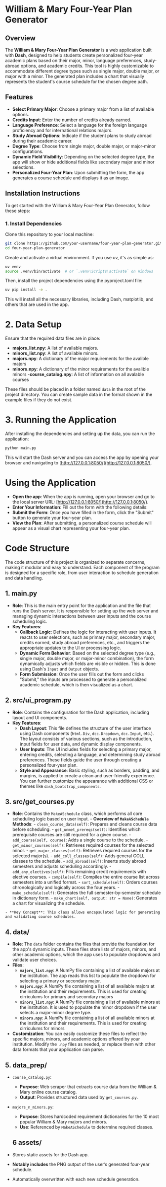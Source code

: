 # William & Mary Four-Year Plan Generator

## Overview

The **William & Mary Four-Year Plan Generator** is a web application built with **Dash**, designed to help students create personalized four-year academic plans based on their major, minor, language preferences, study-abroad options, and academic credits. This tool is highly customizable to accommodate different degree types such as single major, double major, or major with a minor. The generated plan includes a chart that visually represents the student's course schedule for the chosen degree path.

## Features

- **Select Primary Major**: Choose a primary major from a list of available options.
- **Credits Input**: Enter the number of credits already earned.
- **Language Preference**: Select a language for the foreign language proficiency and for international relations majors.
- **Study Abroad Options**: Indicate if the student plans to study abroad during their academic career.
- **Degree Type**: Choose from single major, double major, or major-minor configurations.
- **Dynamic Field Visibility**: Depending on the selected degree type, the app will show or hide additional fields like secondary major and minor selections.
- **Personalized Four-Year Plan**: Upon submitting the form, the app generates a course schedule and displays it as an image.

## Installation Instructions

To get started with the William & Mary Four-Year Plan Generator, follow these steps:

### 1. Install Dependencies

Clone this repository to your local machine:

```bash
git clone https://github.com/your-username/four-year-plan-generator.git
cd four-year-plan-generator
```
Create and activate a virtual environment. If you use uv, it's as simple as:

```bash
uv venv
source .venv/bin/activate  # or `.venv\Scripts\activate` on Windows
```
Then, install the project dependencies using the pyproject.toml file:

```bash
uv pip install -e .
```

This will install all the necessary libraries, including Dash, matplotlib, and others that are used in the app.

# 2. Data Setup

Ensure that the required data files are in place:

- **majors_list.npy**: A list of available majors.
- **minors_list.npy**: A list of available minors.
- **majors.npy**: A dictionary of the major requirements for the avalible majors 
- **minors.npy**: A dictionary of the minor requirements for the avalible minors
-**course_catalog.npy**: A list of information on all avalable courses


These files should be placed in a folder named `data` in the root of the project directory. You can create sample data in the format shown in the example files if they do not exist.

# 3. Running the Application

After installing the dependencies and setting up the data, you can run the application:

```python
python main.py 
```

This will start the Dash server and you can access the app by opening your browser and navigating to [http://127.0.0.1:8050/](http://127.0.0.1:8050/).

# Using the Application

- **Open the app**: When the app is running, open your browser and go to the local server URL: [http://127.0.0.1:8050/](http://127.0.0.1:8050/).
- **Enter Your Information**: Fill out the form with the following details:
- **Submit the Form**: Once you have filled in the form, click the "Submit" button to generate your four-year plan.
- **View the Plan**: After submitting, a personalized course schedule will appear as a visual chart representing your four-year plan.

# Code Structure

The code structure of this project is organized to separate concerns, making it modular and easy to understand. Each component of the program is designed for a specific role, from user interaction to schedule generation and data handling.

## 1. **main.py**
   - **Role**: This is the main entry point for the application and the file that runs the Dash server. It is responsible for setting up the web server and managing dynamic interactions between user inputs and the course scheduling logic.
   - **Key Features**:
     - **Callback Logic**: Defines the logic for interacting with user inputs. It reacts to user selections, such as primary major, secondary major, credits earned, study abroad preferences, etc., and triggers the appropriate updates to the UI or processing logic.
     - **Dynamic Form Behavior**: Based on the selected degree type (e.g., single major, double major, or major-minor combination), the form dynamically adjusts which fields are visible or hidden. This is done using Dash's `Input` and `Output` objects.
     - **Form Submission**: Once the user fills out the form and clicks "Submit," the inputs are processed to generate a personalized academic schedule, which is then visualized as a chart.

## 2. **src/ui_program.py**
   - **Role**: Contains the configuration for the Dash application, including layout and UI components.
   - **Key Features**:
     - **Dash Layout**: This file defines the structure of the user interface using Dash components (`html.Div`, `dcc.Dropdown`, `dcc.Input`, etc.). The layout consists of various sections, such as the introduction, input fields for user data, and dynamic display components.
     - **User Inputs**: The UI includes fields for selecting a primary major, entering credits, selecting a language, and determining study abroad preferences. These fields guide the user through creating a personalized four-year plan.
     - **Style and Appearance**: Basic styling, such as borders, padding, and margins, is applied to create a clean and user-friendly experience. You can further customize the appearance with additional CSS or themes like `dash_bootstrap_components`.

## 3. **src/get_courses.py**
   - **Role**: Contains the `MakeASchedule` class, which performs all core scheduling logic based on user input.
    - **Overview of `MakeASchedule` Methods**:
    - `clean_course_data(self)`: Prepares and cleans course data before scheduling.
    - `get_unmet_prereqs(self)`: Identifies which prerequisite courses are still required for a given course.
    - `add_course(self, course)`: Adds a single course to the schedule.
    - `get_minor_courses(self)`: Retrieves required courses for the selected minor.
    - `get_major_classes(self)`: Retrieves required courses for the selected major(s).
    - `add_coll_classes(self)`: Adds general COLL classes to the schedule.
    - `add_abroad(self)`: Inserts study abroad semesters and adjusts scheduling accordingly.
    - `add_any_electives(self)`: Fills remaining credit requirements with elective courses.
    - `compile(self)`: Compiles the entire course list across semesters into a unified format.
    - `sort_schedule(self)`: Orders courses chronologically and logically across the four years.
    - `make_schedule(self)`: Generates the full semester-by-semester schedule in dictionary form.
    - `make_chart(self, output: str = None)`: Generates a chart for visualizing the schedule.

    - **Key Concept**: This class allows encapsulated logic for generating and validating course schedules.
   

## 4. **data/**
   - **Role**: The `data` folder contains the files that provide the foundation for the app's dynamic inputs. These files store lists of majors, minors, and other academic options, which the app uses to populate dropdowns and validate user choices.
   - **Files**:
     - **`majors_list.npy`**: A NumPy file containing a list of available majors at the institution. The app reads this list to populate the dropdown for selecting a primary or secondary major.
     - **`majors.npy`**: A NumPy file containing a list of all available majors at the institution and their requirements. This is used for creating cirriculums for primary and secondary majors 
     - **`minors_list.npy`**: A NumPy file containing a list of available minors at the institution. It is used to populate the minor dropdown if the user selects a major-minor degree type.
     - **`minors.npy`**: A NumPy file containing a list of all available minors at the institution and their requirements. This is used for creating cirriculums for minors
   - **Customization**: You can easily customize these files to reflect the specific majors, minors, and academic options offered by your institution. Modify the `.npy` files as needed, or replace them with other data formats that your application can parse.

   ## 5. **data_prep/**
- `course_catalog.py`:
  - **Purpose**: Web scraper that extracts course data from the William & Mary online course catalog.
  - **Output**: Provides structured data used by `get_courses.py`.
- `majors_n_minors.py`:
  - **Purpose**: Stores hardcoded requirement dictionaries for the 10 most popular William & Mary majors and minors.
  - **Use**: Referenced by `MakeASchedule` to determine required classes.

  ## 6 **assets/**
- Stores static assets for the Dash app.
- **Notably includes** the PNG output of the user’s generated four-year schedule.
- Automatically overwritten with each new schedule generation.


